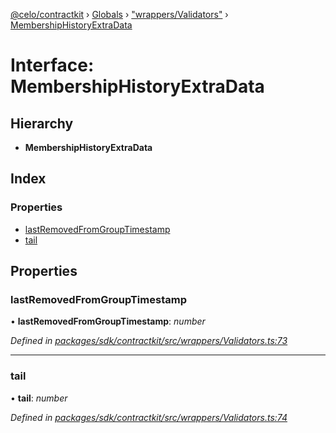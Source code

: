 [@celo/contractkit](../README.md) › [Globals](../globals.md) › ["wrappers/Validators"](../modules/_wrappers_validators_.md) › [MembershipHistoryExtraData](_wrappers_validators_.membershiphistoryextradata.md)

# Interface: MembershipHistoryExtraData

## Hierarchy

* **MembershipHistoryExtraData**

## Index

### Properties

* [lastRemovedFromGroupTimestamp](_wrappers_validators_.membershiphistoryextradata.md#lastremovedfromgrouptimestamp)
* [tail](_wrappers_validators_.membershiphistoryextradata.md#tail)

## Properties

###  lastRemovedFromGroupTimestamp

• **lastRemovedFromGroupTimestamp**: *number*

*Defined in [packages/sdk/contractkit/src/wrappers/Validators.ts:73](https://github.com/celo-org/celo-monorepo/blob/contractkit-v1.2.2/packages/sdk/contractkit/src/wrappers/Validators.ts#L73)*

___

###  tail

• **tail**: *number*

*Defined in [packages/sdk/contractkit/src/wrappers/Validators.ts:74](https://github.com/celo-org/celo-monorepo/blob/contractkit-v1.2.2/packages/sdk/contractkit/src/wrappers/Validators.ts#L74)*
